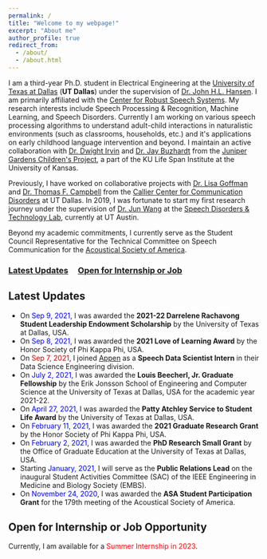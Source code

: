 ```yaml
---
permalink: /
title: "Welcome to my webpage!"
excerpt: "About me"
author_profile: true
redirect_from: 
  - /about/
  - /about.html
---
```


I am a third-year Ph.D. student in Electrical Engineering at the [University of Texas at Dallas](https://www.utdallas.edu) (**UT Dallas**) under the supervision of [Dr. John H.L. Hansen](https://personal.utdallas.edu/~john.hansen/). I am primarily affiliated with the [Center for Robust Speech Systems](https://crss.utdallas.edu/). My research interests include Speech Processing & Recognition, Machine Learning, and Speech Disorders. Currently I am working on various speech processing algorithms to understand adult-child interactions in naturalistic environments (such as classrooms, households, etc.) and it's applications on early childhood language intervention and beyond. I maintain an active collaboration with [Dr. Dwight Irvin](https://juniper.ku.edu/people/dwight-irvin) and [Dr. Jay Buzhardt](https://juniper.ku.edu/people/buzhardt-jay) from the [Juniper Gardens Children's Project](https://juniper.ku.edu/), a part of the KU Life Span Institute at the University of Kansas.

Previously, I have worked on collaborative projects with [Dr. Lisa Goffman](https://utdallas.edu/chairs/profiles/dr-lisa-goffman/) and [Dr. Thomas F. Campbell](https://utdallas.edu/chairs/profiles/dr-thomas-campbell/) from the [Callier Center for Communication Disorders](https://calliercenter.utdallas.edu/) at UT Dallas. In 2019, I was fortunate to start my first research journey under the supervision of [Dr. Jun Wang](https://csd.utexas.edu/faculty/jun-wang) at the [Speech Disorders & Technology Lab](https://csd.utexas.edu/research/wang-lab/home), currently at UT Austin. 

Beyond my academic commitments, I currently serve as the Student Council Representative for the Technical Committee on Speech Communication for the [Acoustical Society of America](https://acousticalsociety.org). 

### [Latest Updates](#latest-updates)  &nbsp;&nbsp;&nbsp; [Open for Internship or Job](#open-for-internship-or-job-opportunity) 

Latest Updates
------

* On <font color="blue">Sep 9, 2021</font>, I was awarded the **2021-22 Darrelene Rachavong Student Leadership Endowment Scholarship** by the University of Texas at Dallas, USA.
* On <font color="blue">Sep 8, 2021</font>, I was awarded the **2021 Love of Learning Award**  by the Honor Society of Phi Kappa Phi, USA.
* On <font color="#cc0000">Sep 7, 2021</font>, I joined [Appen](https://appen.com/) as a **Speech Data Scientist Intern** in their Data Science Engineering division.
* On <font color="blue">July 2, 2021</font>, I was awarded the **Louis Beecherl, Jr. Graduate Fellowship** by the Erik Jonsson School of Engineering and Computer Science at the University of Texas at Dallas, USA for the academic year 2021-22.
* On <font color="blue">April 27, 2021</font>, I was awarded the **Patty Atchley Service to Student Life Award** by the University of Texas at Dallas, USA.
* On <font color="blue">February 11, 2021</font>, I was awarded the **2021 Graduate Research Grant** by the Honor Society of Phi Kappa Phi, USA.
* On <font color="blue">February 2, 2021</font>, I was awarded the **PhD Research Small Grant** by the Office of Graduate Education at the University of Texas at Dallas, USA. 
* Starting <font color="blue">January, 2021</font>, I will serve as the **Public Relations Lead** on the inaugural Student Activities Committee (SAC) of the IEEE Engineering in Medicine and Biology Society (EMBS). 
* On <font color="blue">November 24, 2020</font>, I was awarded the **ASA Student Participation Grant** for the 179th meeting of the Acoustical Society of America.


Open for Internship or Job Opportunity
------

Currently, I am available for a <font color="red">Summer Internship in 2023</font>. 
